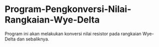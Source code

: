 # Program-Pengkonversi-Nilai-Rangkaian-Wye-Delta
Program ini akan melakukan konversi nilai resistor pada rangkaian Wye-Delta dan sebaliknya.
